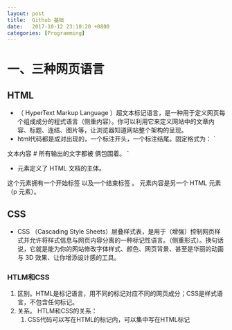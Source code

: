 ```yaml
---
layout: post
title:  Github 基础
date:   2017-10-12 23:10:20 +0800
categories: [Programming]
---
```

# 一、三种网页语言
## HTML
* （ HyperText Markup Language ）超文本标记语言，是一种用于定义网页每个组成成分的程式语言（侧重内容）。你可以利用它来定义网站中的文章内容、标题、连结、图片等，让浏览器知道网站整个架构的呈现。
* html代码都是成对出现的，一个标注开头，一个标注结尾。固定格式为：
`<html>
<head><title>网页标题 </title></head>
<body>文本内容  </body> # 所有输出的文字都被 <body></body>俩包围着。
</html>`

* <body> 元素定义了 HTML 文档的主体。
这个元素拥有一个开始标签 <body> 以及一个结束标签 </body>。
元素内容是另一个 HTML 元素（p 元素）。

## CSS
* CSS （Cascading Style Sheets）层叠样式表，是用于（增强）控制网页样式并允许将样式信息与网页内容分离的一种标记性语言。（侧重形式）。换句话说，它就是能为你的网站修改字体样式、颜色、网页背景、甚至是华丽的动画与 3D 效果、让你增添设计感的工具。
### HTLM和CSS
1. 区别。HTML是标记语言，用不同的标记对应不同的网页成分；CSS是样式语言，不包含任何标记。
2. 关系。 HTLM和CSS的关系：
   1. CSS代码可以写在HTML的标记内，可以集中写在HTML标记<style>中，也可写在其他标记中。如：<div style="width:100;"></div>
   2. CSS代码也可写在一个独立的文件内，然后被HTML的<LINK>标记调用。
   3. CSS可以定义很多HTML标记无法定义的效果。
## javascript
* javascript用以定义行为（动态网页？静态网页暂时不需要用到）。


# 二、Git的安装和配置

## Step1 安装软件

1. 安装git http://git-scm.com/downloads  
2. 安装一个支持markdown的文本编辑器，例如atom，https://atom.io/；

## Step2 Github和coding在线操作
部署博客的主机选择
* 1、github，[github在线博客库生成]( http://blog.csdn.net/wangyj1108/article/details/51444419)
* 2、coding


## Step3 配置SSH连接GitHub

* Github要求每次推送(push，本地推送到远程仓库)时候都要输入账号密码，用以验证你是否为合法用户。
* ssh是一种安全的传输模式. 为了省去每次都要输入密码的步骤，采用shh公钥,也就是sshkey来验证你是否为合法用户.
* 具体操作是在本地电脑生成了一个唯一的ssh公钥和私钥。公钥放到github上面，当你推送的时候，git就会验证你的私钥是否跟github上面的公钥相匹配——正确就认为你是合法的，允许推送。sshkey可以理解为是你的身份标识，放在github上面的项目内容别人是可以截获的，但是你本机的私钥别人就无法截获。这样sshkey就可以保证每次传输都是安全的。

* **教程** [配置SSH连接GitHub ](http://jingyan.baidu.com/article/a65957f4e91ccf24e77f9b11.html)

## Step4 本地初始化（init）

1. 建立本地分支 (master)。
```
git init
git clone + 远程仓库地址
```   
2. 注意，Github默认使用了https方式来push代码，这样会导致每次push的时候都需要输入用户名和密码。虽然可以在~/.netrc文件里设定用户名密码，不过这样的风险在于密码是明文存放在这个文件里的，比较容易泄露。如果我们改为SSH方式就可以避免该问题。所以最好在克隆的时候在github上选择ssh(clone的地址下面有)对应的URL。

3. http2SSH。 如果是已经克隆好的只需要修改config中remote的存储信息。为此在shell终端 输入

`` Git remote -v ``

可以看到形如以下的返回结果

origin    https://github.com/username.git (fetch)
origin    https://github.com/username.git (push)

现在把它换成ssh方式就可以了  
先删除：git remote rm [name]
再重新添加：git remote add origin [name]

此时我们看到https已经改为了SSH方式
origin    git@github.com:username.git (fetch)
origin    git@github.com:username.git (push


## Step3 选择什么静态网页生成工具？
  具体使用什么工具来生成本地的静态网页并且推送到github？  

  1. amWiki. 最简单！
   http://www.qdfuns.com/notes/30959/43d2abc7d3aedcd32b983347f9572af6.html  

   需要注意的是，amwiki 可以同时在 Atom 编辑器和 node.js npm 的命令行两个平台工作，即既可以作为atom的一个插件运行，也可以作为nodejs的一个全局模块运行。

  2. Hexo. 最复杂！
  hexo是一款基于Node.js的静态博客框架。与amwiki的区别在于，hexo只向远程仓库推送本地生成的静态网页，源文件并不推送。所以设置起来很麻烦。

  3. jekyll。**推荐！！** 和amwiki类似，比amwiki复杂一点，优点是有较多的主题可以选择。不像amwili只能默认主题。jekyll的原理是把源文件上传到github，由github生成网页，所以跨电脑写作很方便，不用像hexo一样操碎了心。

# 三、 Github/Coding 基本术语

## 1. 基本存储单位：仓库（repository）
存储代码的结构，不同于常见的windows目录只存储保存的文件，其还记录对于代码的各种操作（仅限于文本文件），例如增加、删除、修改等等，以便后来跟踪、修改或还原。

### 远程仓库（remote），远程仓库一般命名为源（origin）。
*  查看当前remote: git remote -v
   如果没有需要添加remote：git remote add [name] [url]，添加后存储在git/config文件中。  
*  定义origin：git remote add origin [url]  
*  删除远程仓库：git remote rm [name] 如 git remote rm origin 删除远程的origin连接  
*  修改远程仓库：`git remote set-url --push [name] [newUrl]`
*  拉取远程仓库到本地： `git pull [remoteName] [localBranchName]`
*  推送本地修改到远程仓库：`git push [remoteName] [localBranchName]`
   *如果定义好了origin（本地仓库一般默认为master），则可以写为：git push origin master*

### 分支仓库：master（主分支）+ 其他分支（branch）

*  查看本地分支：git branch  
*  查看远程分支：git branch -r  
*  创建本地分支：git branch [name]


## 2. 工作流（Workflow），推送和下载

### 推送本地更新到远程仓库（Push）
* step1: git add [filename] or git add .  
将工作目录下的文件提交到暂存区（stage area）。暂存区的用来准备一个提交，但可以不用把工作目录中所有的修改内容都包含进来。    
git status # 查看本地仓库的修改状态

* Step2: git commit -m "代码提交信息"
将改动提交到HEAD，但是还没有到远程仓库。
HEAD是一个指向t当前版本的指针。  
通过改变HEAD的指向，我们可以退回到历史中的某个版本。  
git log命令显示最近的提交日志，显示顺序为最近到最远。

*请记住，因为前两步的命令只在本地运行，我们可以按自己需求反复操作多次，而不用担心远程仓库上有了什么操作。*

* Step3：git push origin master
  将HEAD中的改动提交到远程仓库。可以把 master 换成你想要推送的任何分支。
  ***
  > 如果push失败，输入 git push origin master
   提示出错信息：error:failed to push som refs to .......
   解决办法如下：  
   1、先输入$ git pull origin master //先把远程服务器github上面的文件拉下来进行合并  
   2、再输入$ git push origin master
   ***
   > 如果pull失败
   提示出错信息： You have not concluded your merge (MERGE_HEAD exists)
   可能是因为在你以前pull下来的代码没有自动合并导致的.   
   有2个解决办法:
   1.保留你本地的修改
   git merge --abort
   git reset --merge  
   合并后记得一定要提交（push）这个本地的合并, 然后再获取线上仓库  
   git pull  
   2.下载线上代码版本,抛弃本地的修改
   不建议这样做,但是如果你本地修改不大,或者自己有一份备份留存,可以直接用线上最新版本覆盖到本地  
   git fetch --all
   git reset --hard origin/master
   git fetch

### 下载远程仓库内容到本地（Pull）
要更新你的本地仓库至最新改动，执行：
git pull
以在你的工作目录中 获取（fetch） 并 合并（merge） 远端的改动。
要合并其他分支到你的当前分支（例如 master），执行：
git merge <branch>
在这两种情况下，git 都会尝试去自动合并改动。遗憾的是，这可能并非每次都成功，并可能出现冲突（conflicts）。 这时候就需要你修改这些文件来手动合并这些冲突（conflicts）。改完之后，你需要执行如下命令以将它们标记为合并成功：
git add <filename>
在合并改动之前，你可以使用如下命令预览差异：
git diff <source_branch> <target_branch>

# 四、Git多人协作

  参考教程： https://www.cnblogs.com/zhaoyanjun/p/5882784.html
  一句话，就是需要一个人建立一个团队，担任队长。队长先邀请队员入队，然后给队员分配读写权限。然后队员就可以读写push了。

# Git突然连接不上time_out

inside the .ssh folder Create "config" file

``Host github.com
User git
Hostname ssh.github.com
PreferredAuthentications publickey
IdentityFile ~/.ssh/id_rsa
Port 443

Host gitlab.com
Hostname altssh.gitlab.com
User git
Port 443
PreferredAuthentications publickey
IdentityFile ~/.ssh/id_rsa``
